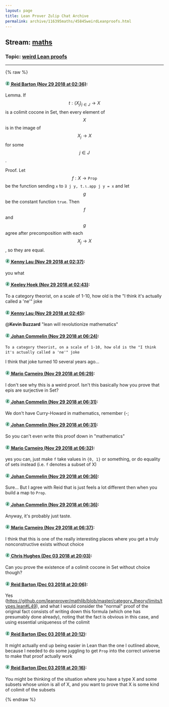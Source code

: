 ```yaml
---
layout: page
title: Lean Prover Zulip Chat Archive 
permalink: archive/116395maths/45845weirdLeanproofs.html
---
```


## Stream: [maths](index.html)
### Topic: [weird Lean proofs](45845weirdLeanproofs.html)

---


{% raw %}
#### [![Click to go to Zulip](../../assets/img/zulip2.png) Reid Barton (Nov 29 2018 at 02:36)](https://leanprover.zulipchat.com/#narrow/stream/116395-maths/topic/weird%20Lean%20proofs/near/148758351):
Lemma. If $$t : (X_j)_{j \in J} \to X$$ is a colimit cocone in Set, then every element of $$X$$ is in the image of $$X_j \to X$$ for some $$j \in J$$.

Proof. Let $$f : X \to \mathtt{Prop}$$ be the function sending `x` to `∃ j y, t.ι.app j y = x` and let $$g$$ be the constant function `true`. Then $$f$$ and $$g$$ agree after precomposition with each $$X_j \to X$$, so they are equal.

#### [![Click to go to Zulip](../../assets/img/zulip2.png) Kenny Lau (Nov 29 2018 at 02:37)](https://leanprover.zulipchat.com/#narrow/stream/116395-maths/topic/weird%20Lean%20proofs/near/148758376):
you what

#### [![Click to go to Zulip](../../assets/img/zulip2.png) Keeley Hoek (Nov 29 2018 at 02:43)](https://leanprover.zulipchat.com/#narrow/stream/116395-maths/topic/weird%20Lean%20proofs/near/148758607):
To a category theorist, on a scale of 1-10, how old is the "I think it's actually called a 'ne'" joke

#### [![Click to go to Zulip](../../assets/img/zulip2.png) Kenny Lau (Nov 29 2018 at 02:45)](https://leanprover.zulipchat.com/#narrow/stream/116395-maths/topic/weird%20Lean%20proofs/near/148758684):
@**Kevin Buzzard** "lean will revolutionize mathematics"

#### [![Click to go to Zulip](../../assets/img/zulip2.png) Johan Commelin (Nov 29 2018 at 06:24)](https://leanprover.zulipchat.com/#narrow/stream/116395-maths/topic/weird%20Lean%20proofs/near/148766496):
```quote
To a category theorist, on a scale of 1-10, how old is the "I think it's actually called a 'ne'" joke
```
 I think that joke turned 10 several years ago...

#### [![Click to go to Zulip](../../assets/img/zulip2.png) Mario Carneiro (Nov 29 2018 at 06:29)](https://leanprover.zulipchat.com/#narrow/stream/116395-maths/topic/weird%20Lean%20proofs/near/148766630):
I don't see why this is a weird proof. Isn't this basically how you prove that epis are surjective in Set?

#### [![Click to go to Zulip](../../assets/img/zulip2.png) Johan Commelin (Nov 29 2018 at 06:31)](https://leanprover.zulipchat.com/#narrow/stream/116395-maths/topic/weird%20Lean%20proofs/near/148766707):
We don't have Curry-Howard in mathematics, remember (-;

#### [![Click to go to Zulip](../../assets/img/zulip2.png) Johan Commelin (Nov 29 2018 at 06:31)](https://leanprover.zulipchat.com/#narrow/stream/116395-maths/topic/weird%20Lean%20proofs/near/148766713):
So you can't even write this proof down in "mathematics"

#### [![Click to go to Zulip](../../assets/img/zulip2.png) Mario Carneiro (Nov 29 2018 at 06:32)](https://leanprover.zulipchat.com/#narrow/stream/116395-maths/topic/weird%20Lean%20proofs/near/148766766):
yes you can, just make `f` take values in `{0, 1}` or something, or do equality of sets instead (i.e. `f` denotes a subset of X)

#### [![Click to go to Zulip](../../assets/img/zulip2.png) Johan Commelin (Nov 29 2018 at 06:36)](https://leanprover.zulipchat.com/#narrow/stream/116395-maths/topic/weird%20Lean%20proofs/near/148766902):
Sure... But I agree with Reid that is just feels a lot different then when you build a map to `Prop`.

#### [![Click to go to Zulip](../../assets/img/zulip2.png) Johan Commelin (Nov 29 2018 at 06:36)](https://leanprover.zulipchat.com/#narrow/stream/116395-maths/topic/weird%20Lean%20proofs/near/148766909):
Anyway, it's probably just taste.

#### [![Click to go to Zulip](../../assets/img/zulip2.png) Mario Carneiro (Nov 29 2018 at 06:37)](https://leanprover.zulipchat.com/#narrow/stream/116395-maths/topic/weird%20Lean%20proofs/near/148766916):
I think that this is one of the really interesting places where you get a truly nonconstructive exists without choice

#### [![Click to go to Zulip](../../assets/img/zulip2.png) Chris Hughes (Dec 03 2018 at 20:03)](https://leanprover.zulipchat.com/#narrow/stream/116395-maths/topic/weird%20Lean%20proofs/near/150791933):
Can you prove the existence of a colimit cocone in Set without choice though?

#### [![Click to go to Zulip](../../assets/img/zulip2.png) Reid Barton (Dec 03 2018 at 20:06)](https://leanprover.zulipchat.com/#narrow/stream/116395-maths/topic/weird%20Lean%20proofs/near/150792172):
Yes (https://github.com/leanprover/mathlib/blob/master/category_theory/limits/types.lean#L49), and what I would consider the "normal" proof of the original fact consists of writing down this formula (which one has presumably done already), noting that the fact is obvious in this case, and using essential uniqueness of the colimit

#### [![Click to go to Zulip](../../assets/img/zulip2.png) Reid Barton (Dec 03 2018 at 20:12)](https://leanprover.zulipchat.com/#narrow/stream/116395-maths/topic/weird%20Lean%20proofs/near/150792703):
It might actually end up being easier in Lean than the one I outlined above, because I needed to do some juggling to get `Prop` into the correct universe to make that proof actually work

#### [![Click to go to Zulip](../../assets/img/zulip2.png) Reid Barton (Dec 03 2018 at 20:16)](https://leanprover.zulipchat.com/#narrow/stream/116395-maths/topic/weird%20Lean%20proofs/near/150792953):
You might be thinking of the situation where you have a type X and some subsets whose union is all of X, and you want to prove that X is some kind of colimit of the subsets


{% endraw %}
